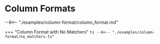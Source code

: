 # Column Formats

--8<-- "./examples/column-format/column_format.md"

=== "Column Format with No Matchers"
    ```ts
    --8<-- "./examples/column-format/no_matchers.ts"
    ```
